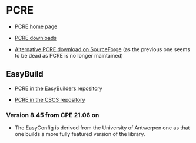 # PCRE

  * [PCRE home page](http://www.pcre.org/)

  * [PCRE downloads](https://ftp.pcre.org/pub/pcre/)

  * [Alternative PCRE download on SourceForge](https://sourceforge.net/projects/pcre/files/pcre/) 
    (as the previous one seems to be dead as PCRE is no longer maintained)


## EasyBuild

  * [PCRE in the EasyBuilders repository](https://github.com/easybuilders/easybuild-easyconfigs/tree/develop/easybuild/easyconfigs/p/PCRE)

  * [PCRE in the CSCS repository](https://github.com/eth-cscs/production/tree/master/easybuild/easyconfigs/p/PCRE)


### Version 8.45 from CPE 21.06 on

  * The EasyConfig is derived from the University of Antwerpen one as that one builds
    a more fully featured version of the library.
